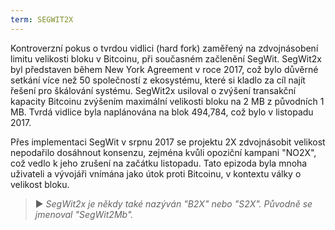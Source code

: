 ```yaml
---
term: SEGWIT2X
---
```


Kontroverzní pokus o tvrdou vidlici (hard fork) zaměřený na zdvojnásobení limitu velikosti bloku v Bitcoinu, při současném začlenění SegWit. SegWit2x byl představen během New York Agreement v roce 2017, což bylo důvěrné setkání více než 50 společností z ekosystému, které si kladlo za cíl najít řešení pro škálování systému. SegWit2x usiloval o zvýšení transakční kapacity Bitcoinu zvýšením maximální velikosti bloku na 2 MB z původních 1 MB. Tvrdá vidlice byla naplánována na blok 494,784, což bylo v listopadu 2017.

Přes implementaci SegWit v srpnu 2017 se projektu 2X zdvojnásobit velikost nepodařilo dosáhnout konsenzu, zejména kvůli opoziční kampani "NO2X", což vedlo k jeho zrušení na začátku listopadu. Tato epizoda byla mnoha uživateli a vývojáři vnímána jako útok proti Bitcoinu, v kontextu války o velikost bloku.

> ► *SegWit2x je někdy také nazýván "B2X" nebo "S2X". Původně se jmenoval "SegWit2Mb".*